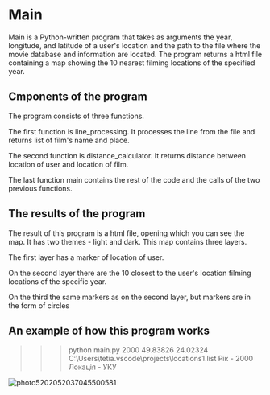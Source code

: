 # Main
Main is a Python-written program that takes as arguments the year, longitude, and latitude of a user's location and the path to the file where the movie database and information are located. The program returns a html file containing a map showing the 10 nearest filming locations of the specified year.
## Сmponents of the program
The program consists of three functions. 

The first function is line_processing. It processes the line from the file and returns list of film's name and place. 

The second function is distance_calculator. It returns distance between location of user and location of film.

The last function main contains the rest of the code and the calls of the two previous functions.

## The results of the program
The result of this program is a html file, opening which you can see the map. It has two themes - light and dark. This map contains three layers.

The first layer has a marker of location of user.

On the second layer there are the 10 closest to the user's location filming locations of the specific year.

On the third the same markers as on the second layer, but markers are in the form of circles

## An example of how this program works

>>> python main.py 2000 49.83826 24.02324 C:\Users\tetia\.vscode\projects\locations1.list
Рік - 2000
Локація - УКУ

![photo5202052037045500581](https://user-images.githubusercontent.com/87234112/153662113-261f759b-abae-4f96-9d1d-e992f824ed57.jpg)

